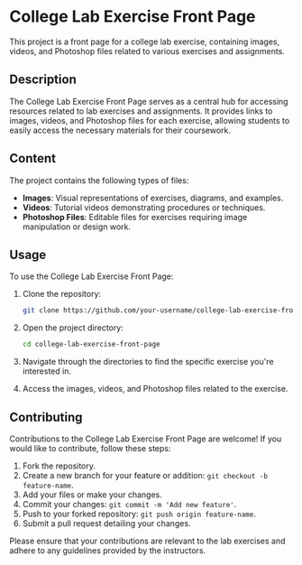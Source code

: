 # College Lab Exercise Front Page

This project is a front page for a college lab exercise, containing images, videos, and Photoshop files related to various exercises and assignments.

## Description

The College Lab Exercise Front Page serves as a central hub for accessing resources related to lab exercises and assignments. It provides links to images, videos, and Photoshop files for each exercise, allowing students to easily access the necessary materials for their coursework.

## Content

The project contains the following types of files:

- **Images**: Visual representations of exercises, diagrams, and examples.
- **Videos**: Tutorial videos demonstrating procedures or techniques.
- **Photoshop Files**: Editable files for exercises requiring image manipulation or design work.

## Usage

To use the College Lab Exercise Front Page:

1. Clone the repository:

    ```bash
    git clone https://github.com/your-username/college-lab-exercise-front-page.git
    ```

2. Open the project directory:

    ```bash
    cd college-lab-exercise-front-page
    ```

3. Navigate through the directories to find the specific exercise you're interested in.

4. Access the images, videos, and Photoshop files related to the exercise.

## Contributing

Contributions to the College Lab Exercise Front Page are welcome! If you would like to contribute, follow these steps:

1. Fork the repository.
2. Create a new branch for your feature or addition: `git checkout -b feature-name`.
3. Add your files or make your changes.
4. Commit your changes: `git commit -m 'Add new feature'`.
5. Push to your forked repository: `git push origin feature-name`.
6. Submit a pull request detailing your changes.

Please ensure that your contributions are relevant to the lab exercises and adhere to any guidelines provided by the instructors.
